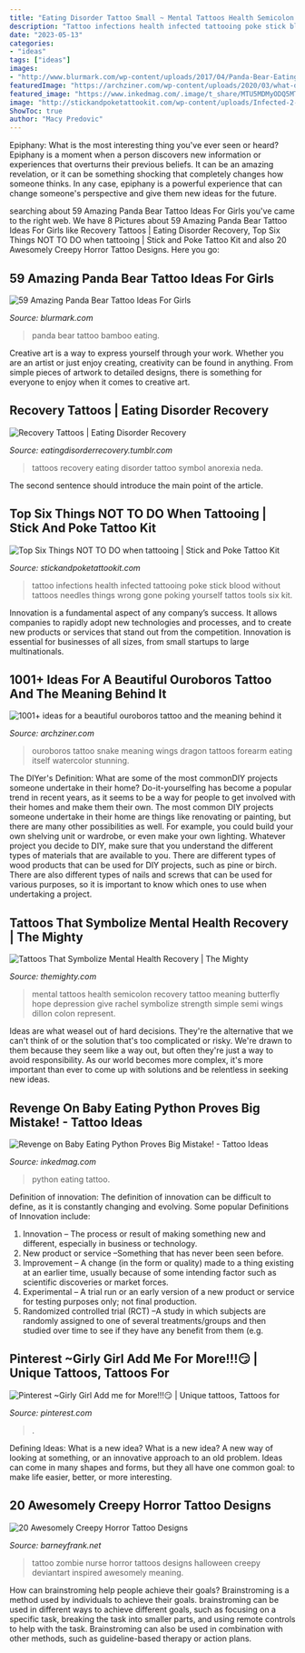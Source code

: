 ```yaml
---
title: "Eating Disorder Tattoo Small ~ Mental Tattoos Health Semicolon Recovery Tattoo Meaning Butterfly Hope Depression Give Rachel Symbolize Strength Simple Semi Wings Dillon Colon Represent"
description: "Tattoo infections health infected tattooing poke stick blood without tattoos needles things wrong gone poking yourself tattos tools six kit"
date: "2023-05-13"
categories:
- "ideas"
tags: ["ideas"]
images:
- "http://www.blurmark.com/wp-content/uploads/2017/04/Panda-Bear-Eating-Bamboo-Leaves-on-Back-shoukder.jpg"
featuredImage: "https://archziner.com/wp-content/uploads/2020/03/what-does-ouroboros-mean-forearm-tattoo-of-snake-black-and-white-photo.jpg"
featured_image: "https://www.inkedmag.com/.image/t_share/MTU5MDMyODQ5MTMzNTQ1MTA5/python-social.png"
image: "http://stickandpoketattookit.com/wp-content/uploads/Infected-2-224x300.jpg"
ShowToc: true
author: "Macy Predovic"
---
```



Epiphany: What is the most interesting thing you've ever seen or heard?
Epiphany is a moment when a person discovers new information or experiences that overturns their previous beliefs. It can be an amazing revelation, or it can be something shocking that completely changes how someone thinks. In any case, epiphany is a powerful experience that can change someone's perspective and give them new ideas for the future.

	

		
searching about 59 Amazing Panda Bear Tattoo Ideas For Girls you've came to the right web. We have 8 Pictures about 59 Amazing Panda Bear Tattoo Ideas For Girls like Recovery Tattoos | Eating Disorder Recovery, Top Six Things NOT TO DO when tattooing | Stick and Poke Tattoo Kit and also 20 Awesomely Creepy Horror Tattoo Designs. Here you go:
		
    
## 59 Amazing Panda Bear Tattoo Ideas For Girls

<img loading=lazy src="http://www.blurmark.com/wp-content/uploads/2017/04/Panda-Bear-Eating-Bamboo-Leaves-on-Back-shoukder.jpg" onerror="this.onerror=null;this.src='https://tse3.mm.bing.net/th?id=OIP.07RmRDRvY7_DBXEX1YThSwHaHa&amp;pid=15.1';" alt="59 Amazing Panda Bear Tattoo Ideas For Girls">

_Source: blurmark.com_

>panda bear tattoo bamboo eating. 

	

Creative art is a way to express yourself through your work. Whether you are an artist or just enjoy creating, creativity can be found in anything. From simple pieces of artwork to detailed designs, there is something for everyone to enjoy when it comes to creative art.

    
## Recovery Tattoos | Eating Disorder Recovery

<img loading=lazy src="http://media.tumblr.com/tumblr_ln0278GBH51qbnpvq.jpg" onerror="this.onerror=null;this.src='https://tse3.mm.bing.net/th?id=OIP.oo9OVQsee2eace1PNUr-BgHaE7&amp;pid=15.1';" alt="Recovery Tattoos | Eating Disorder Recovery">

_Source: eatingdisorderrecovery.tumblr.com_

>tattoos recovery eating disorder tattoo symbol anorexia neda. 

	

The second sentence should introduce the main point of the article.

    
## Top Six Things NOT TO DO When Tattooing | Stick And Poke Tattoo Kit

<img loading=lazy src="http://stickandpoketattookit.com/wp-content/uploads/Infected-2-224x300.jpg" onerror="this.onerror=null;this.src='https://tse3.mm.bing.net/th?id=OIP.P0oZ0SCMQx31EnTMMn2rVgAAAA&amp;pid=15.1';" alt="Top Six Things NOT TO DO when tattooing | Stick and Poke Tattoo Kit">

_Source: stickandpoketattookit.com_

>tattoo infections health infected tattooing poke stick blood without tattoos needles things wrong gone poking yourself tattos tools six kit. 

	

Innovation is a fundamental aspect of any company’s success. It allows companies to rapidly adopt new technologies and processes, and to create new products or services that stand out from the competition. Innovation is essential for businesses of all sizes, from small startups to large multinationals.

    
## 1001+ Ideas For A Beautiful Ouroboros Tattoo And The Meaning Behind It

<img loading=lazy src="https://archziner.com/wp-content/uploads/2020/03/what-does-ouroboros-mean-forearm-tattoo-of-snake-black-and-white-photo.jpg" onerror="this.onerror=null;this.src='https://tse4.mm.bing.net/th?id=OIP.d4o6UHQsZqC6ro8qXXnPAAHaIK&amp;pid=15.1';" alt="1001+ ideas for a beautiful ouroboros tattoo and the meaning behind it">

_Source: archziner.com_

>ouroboros tattoo snake meaning wings dragon tattoos forearm eating itself watercolor stunning. 

	

The DIYer's Definition: What are some of the most commonDIY projects someone undertake in their home?
Do-it-yourselfing has become a popular trend in recent years, as it seems to be a way for people to get involved with their homes and make them their own. The most common DIY projects someone undertake in their home are things like renovating or painting, but there are many other possibilities as well. For example, you could build your own shelving unit or wardrobe, or even make your own lighting.
Whatever project you decide to DIY, make sure that you understand the different types of materials that are available to you. There are different types of wood products that can be used for DIY projects, such as pine or birch. There are also different types of nails and screws that can be used for various purposes, so it is important to know which ones to use when undertaking a project.

    
## Tattoos That Symbolize Mental Health Recovery | The Mighty

<img loading=lazy src="http://themighty.com/wp-content/uploads/2015/11/12243333_10153141029340906_4750726194214992619_n.jpg" onerror="this.onerror=null;this.src='https://tse1.mm.bing.net/th?id=OIP.lH0oOauCFd2JEATZ6GvORQHaNK&amp;pid=15.1';" alt="Tattoos That Symbolize Mental Health Recovery | The Mighty">

_Source: themighty.com_

>mental tattoos health semicolon recovery tattoo meaning butterfly hope depression give rachel symbolize strength simple semi wings dillon colon represent. 

	

Ideas are what weasel out of hard decisions. They're the alternative that we can't think of or the solution that's too complicated or risky. We're drawn to them because they seem like a way out, but often they're just a way to avoid responsibility. As our world becomes more complex, it's more important than ever to come up with solutions and be relentless in seeking new ideas.

    
## Revenge On Baby Eating Python Proves Big Mistake! - Tattoo Ideas

<img loading=lazy src="https://www.inkedmag.com/.image/t_share/MTU5MDMyODQ5MTMzNTQ1MTA5/python-social.png" onerror="this.onerror=null;this.src='https://tse3.mm.bing.net/th?id=OIP.k58Fg2QDJ5dvxMhR6hEaDQHaD4&amp;pid=15.1';" alt="Revenge on Baby Eating Python Proves Big Mistake! - Tattoo Ideas">

_Source: inkedmag.com_

>python eating tattoo. 

	

Definition of innovation:
The definition of innovation can be difficult to define, as it is constantly changing and evolving. Some popular Definitions of Innovation include:
1. Innovation – The process or result of making something new and different, especially in business or technology.
2. New product or service –Something that has never been seen before.
3. Improvement – A change (in the form or quality) made to a thing existing at an earlier time, usually because of some intending factor such as scientific discoveries or market forces.
4. Experimental – A trial run or an early version of a new product or service for testing purposes only; not final production. 
5. Randomized controlled trial (RCT) –A study in which subjects are randomly assigned to one of several treatments/groups and then studied over time to see if they have any benefit from them (e.g.

    
## Pinterest ~Girly Girl Add Me For More!!!😏 | Unique Tattoos, Tattoos For

<img loading=lazy src="https://i.pinimg.com/originals/a3/30/e2/a330e275de31a485d3a438efc37b8f08.jpg" onerror="this.onerror=null;this.src='https://tse4.mm.bing.net/th?id=OIP.AlWYc_k5ebwQXAhS4oxsnwHaJ3&amp;pid=15.1';" alt="Pinterest ~Girly Girl Add me for More!!!😏 | Unique tattoos, Tattoos for">

_Source: pinterest.com_

>. 

	

Defining Ideas: What is a new idea?
What is a new idea? A new way of looking at something, or an innovative approach to an old problem. Ideas can come in many shapes and forms, but they all have one common goal: to make life easier, better, or more interesting.

    
## 20 Awesomely Creepy Horror Tattoo Designs

<img loading=lazy src="http://www.barneyfrank.net/wp-content/uploads/2014/02/zombie-color-nurse-tattoo.jpg" onerror="this.onerror=null;this.src='https://tse2.mm.bing.net/th?id=OIP.XtR76oVdITHatybAgwWTsAHaJ4&amp;pid=15.1';" alt="20 Awesomely Creepy Horror Tattoo Designs">

_Source: barneyfrank.net_

>tattoo zombie nurse horror tattoos designs halloween creepy deviantart inspired awesomely meaning. 

	

How can brainstroming help people achieve their goals?
Brainstroming is a method used by individuals to achieve their goals. brainstroming can be used in different ways to achieve different goals, such as focusing on a specific task, breaking the task into smaller parts, and using remote controls to help with the task. Brainstroming can also be used in combination with other methods, such as guideline-based therapy or action plans.

